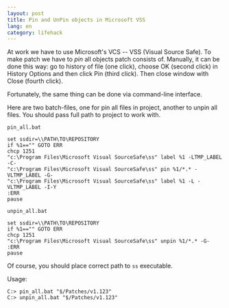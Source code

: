 ```yaml
---
layout: post
title: Pin and UnPin objects in Microsoft VSS
lang: en
category: lifehack
---
```


At work we have to use Microsoft's VCS -- VSS (Visual Source Safe).
To make patch we have to _pin_ all objects patch consists of. Manually,
it can be done this way: go to history of file (one click), choose OK (second click)
in History Options and then click Pin (third click). Then close window with Close
(fourth click).

Fortunately, the same thing can be done via command-line interface.

Here are two batch-files, one for pin all files in project, another to
unpin all files. You should pass full path to project to work with.

`pin_all.bat`

    set ssdir=\\PATH\TO\REPOSITORY
    if %1=="" GOTO ERR
    chcp 1251
    "c:\Program Files\Microsoft Visual SourceSafe\ss" label %1 -LTMP_LABEL -C- 
    "c:\Program Files\Microsoft Visual SourceSafe\ss" pin %1/*.* -VLTMP_LABEL -G-
    "c:\Program Files\Microsoft Visual SourceSafe\ss" label %1 -L -VLTMP_LABEL -I-Y
    :ERR
    pause

`unpin_all.bat`

    set ssdir=\\PATH\TO\REPOSITORY
    if %1=="" GOTO ERR
    chcp 1251
    "c:\Program Files\Microsoft Visual SourceSafe\ss" unpin %1/*.* -G-
    :ERR
    pause

Of course, you should place correct path to `ss` executable.

Usage:

    C:> pin_all.bat "$/Patches/v1.123"
    C:> unpin_all.bat "$/Patches/v1.123"
    
